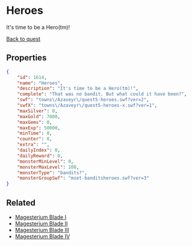 # Heroes

It's time to be a Hero(tm)!

[Back to quest](../quests.md)

## Properties

```json
{
    "id": 1614,
    "name": "Heroes",
    "description": "It's time to be a Hero(tm)!",
    "complete": "That was no bandit. But what could it have been?",
    "swf": "towns\/Azaveyr\/quest5-heroes.swf?ver=2",
    "swfX": "towns\/Azaveyr\/quest5-heroes-x.swf?ver=1",
    "maxSilver": 0,
    "maxGold": 7000,
    "maxGems": 0,
    "maxExp": 50000,
    "minTime": 0,
    "counter": 0,
    "extra": "",
    "dailyIndex": 0,
    "dailyReward": 0,
    "monsterMinLevel": 0,
    "monsterMaxLevel": 100,
    "monsterType": "bandits?",
    "monsterGroupSwf": "mset-banditsheroes.swf?ver=3"
}
```

## Related

- [Magesterium Blade I](../items/18708-magesterium-blade-i.md)
- [Magesterium Blade II](../items/18709-magesterium-blade-ii.md)
- [Magesterium Blade III](../items/18710-magesterium-blade-iii.md)
- [Magesterium Blade IV](../items/18711-magesterium-blade-iv.md)

